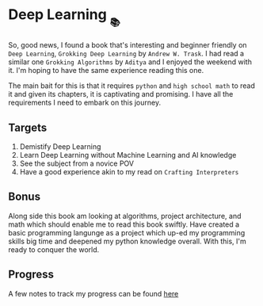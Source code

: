 # Deep Learning <sub><sub>📚</sub></sub>

So, good news, I found a book that's interesting and beginner friendly on `Deep Learning`, `Grokking Deep Learning` by `Andrew W. Trask`. I had read a similar one `Grokking Algorithms` by `Aditya` and I enjoyed the weekend with it. I'm hoping to have the same experience reading this one.

The main bait for this is that it requires `python` and `high school math` to read it and given its chapters, it is captivating and promising. I have all the requirements I need to embark on this journey.

## Targets

1. Demistify Deep Learning
1. Learn Deep Learning without Machine Learning and AI knowledge
1. See the subject from a novice POV
1. Have a good experience akin to my read on `Crafting Interpreters`

## Bonus

Along side this book am looking at algorithms, project architecture, and math which should enable me to read this book swiftly. Have created a basic programming langunge as a project which up-ed my programming skills big time and deepened my python knowledge overall. With this, I'm ready to conquer the world.

## Progress

A few notes to track my progress can be found [here](/notes/index.md)
